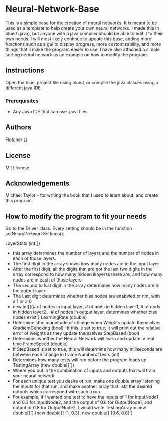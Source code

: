 # Neural-Network-Base

This is a simple base for the creation of neural networks. It is meant to be used as a template to help create your own neural networks. I made this in blueJ (java), but anyone with a java compiler should be able to edit it to their own needs. I will most likely continue to update this base, adding more functions such as a gui to display progress, more customizability, and more things that'll make the program easier to use. I have also attached a simple sorting neural network as an example on how to modify the program. 

## Instructions
Open the bluej project file using blueJ, or compile the java classes using a different java IDE.

### Prerequisites
- Any Java IDE that can use .java files

## Authors

Fletcher Li

## License

Mit License

## Acknowledgements
Michael Taylor - for writing the book that I used to learn about, and create this program.

## How to modify the program to fit your needs

Go to the Driver class. Every setting should be in the function setNeuralNetworkSettings().

LayerStats (int[])
  - this array determines the number of layers and the number of nodes in each of those layers. 
  - The first digit in the array shows how many nodes are in the input layer
  - After the first digit, all the digits that are not the last two digits in the array correspond to how many hidden lkayerss there are, and how many nodes are in each of those layers
  - The second to lsat digit in the array determines how many nodes are in the output layer
  - The Last digit determines whether bias nodes are enabvled or not, with a 1 or a 0 
  - new int[]{# of nodes in input layer, # of nods in hidden layer1, # of nods in hidden layer2... # of nodes in output layer, determines whether bias nodes exist }
LearningRate (double)
  - Determine sthe magnitude of change when Weights update themselves
GradientCehcking (bool)
  -If this is set to true, it will print out the relative error of weights as they update themselves
StepBased (bool)
  - Determines whether the Neural Network will learn and update in real time
FrameSpeed (double)
  - If StepBased is set to true, this will determine how many miliseconds are between each change in frame
NumberofTests (int)
  - Determines how many tests will run before the program loads up
TestingArray (new double[][]) 
  - Where you put in the combination of inputs and outputs that will train your neural network
  - For each unique test you desire ot run, make one double array listening the inputs for that run, and make another array that lists the desired outputs which correspond with such a run.
  - For example, if I wanted one test to have the inputs of 1 for InputNode1 and 0.3 for InputNode2, and the output of 0.6 for OutputNode1, and output of 0.8 for OutputNode2, I would write TestingArray = new double[][] {new double[] {1, 0.3}, new double[] {0.6, 0.8} }
